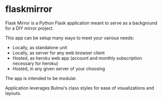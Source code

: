 # flaskmirror

Flask Mirror is a Python Flask application meant to serve as a background for a DIY mirror project.  

This app can be setup many ways to meet your various needs:
* Locally, as standalone unit
* Locally, as server for any web browser client
* Hosted, as heroku web app (account and monthly subscription necessary for heroku)
* Hosted, in any given server of your choosing

The app is intended to be modular.

Application leverages Bulma's class styles for ease of visualizations and layouts.  

